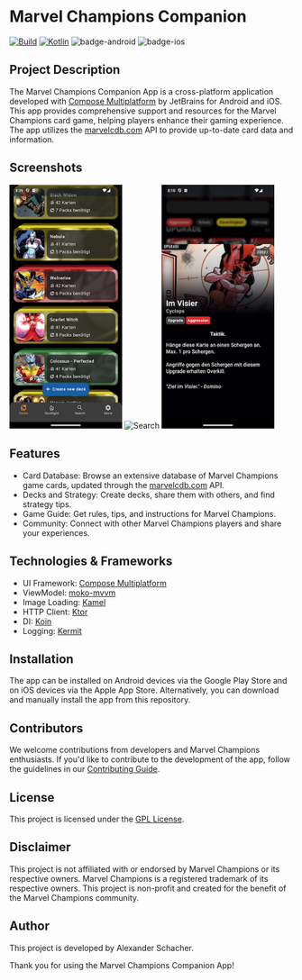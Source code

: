 # Marvel Champions Companion

[![Build](https://github.com/schachi5000/marvel-champions-companion/actions/workflows/build.yml/badge.svg)](https://github.com/schachi5000/marvel-champions-companion/actions/workflows/build.yml)
[![Kotlin](https://img.shields.io/badge/Kotlin-1.9.22-blue.svg?style=flat&logo=kotlin)](https://kotlinlang.org)
![badge-android](http://img.shields.io/badge/platform-android-6EDB8D.svg?style=flat)
![badge-ios](http://img.shields.io/badge/platform-ios-CDCDCD.svg?style=flat)

## Project Description

The Marvel Champions Companion App is a cross-platform application developed
with [Compose Multiplatform](https://github.com/JetBrains/compose-multiplatform) by JetBrains for
Android and iOS. This app provides comprehensive support and resources for the Marvel Champions card
game, helping players enhance their gaming experience. The app utilizes
the [marvelcdb.com](https://marvelcdb.com) API to provide up-to-date card data and information.

## Screenshots

<img src="docs/screenshots/my_decks.png" width="200" alt="Deck Screen"/>
<img src="docs/screenshots/search.png" width="200" alt="Search"/>
<img src="docs/screenshots/card_view.png" width="200" alt="Card Screen"/> 

## Features

- Card Database: Browse an extensive database of Marvel Champions game cards, updated through
  the [marvelcdb.com](https://marvelcdb.com/api/) API.
- Decks and Strategy: Create decks, share them with others, and find strategy tips.
- Game Guide: Get rules, tips, and instructions for Marvel Champions.
- Community: Connect with other Marvel Champions players and share your experiences.

## Technologies & Frameworks

- UI Framework: [Compose Multiplatform](https://www.jetbrains.com/lp/compose-multiplatform/)
- ViewModel: [moko-mvvm](https://github.com/icerockdev/moko-mvvm)
- Image Loading: [Kamel](https://github.com/Kamel-Media/Kamel)
- HTTP Client: [Ktor](https://ktor.io/docs/getting-started-ktor-client-multiplatform-mobile.html)
- DI: [Koin](https://insert-koin.io/docs/reference/koin-mp/kmp)
- Logging: [Kermit](https://github.com/touchlab/Kermit)

## Installation

The app can be installed on Android devices via the Google Play Store and on iOS devices via the
Apple App Store. Alternatively, you can download and manually install the app from this repository.

## Contributors

We welcome contributions from developers and Marvel Champions enthusiasts.
If you'd like to contribute to the development of the app, follow the guidelines in
our [Contributing Guide](CONTRIBUTING.md).

## License

This project is licensed under the [GPL License](LICENSE.txt).

## Disclaimer

This project is not affiliated with or endorsed by Marvel Champions or its respective owners. Marvel
Champions is a registered trademark of its respective owners. This project is non-profit and created
for the benefit of the Marvel Champions community.

## Author

This project is developed by Alexander Schacher.

Thank you for using the Marvel Champions Companion App!
